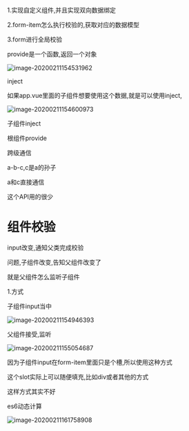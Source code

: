 1.实现自定义组件,并且实现双向数据绑定

2.form-item怎么执行校验的,获取对应的数据模型

3.form进行全局校验



provide是一个函数,返回一个对象

![image-20200211154531962](C:\Users\Artificial\AppData\Roaming\Typora\typora-user-images\image-20200211154531962.png)

inject



如果app.vue里面的子组件想要使用这个数据,就是可以使用inject,

![image-20200211154600973](C:\Users\Artificial\AppData\Roaming\Typora\typora-user-images\image-20200211154600973.png)

子组件inject

根组件provide 

跨级通信

a-b-c,c是a的孙子

a和c直接通信



这个API用的很少



# 组件校验

input改变,通知父类完成校验

问题,子组件改变,告知父组件改变了

就是父组件怎么监听子组件



1.方式

子组件input当中

![image-20200211154946393](C:\Users\Artificial\AppData\Roaming\Typora\typora-user-images\image-20200211154946393.png)



父组件接受,监听

![image-20200211155054687](C:\Users\Artificial\AppData\Roaming\Typora\typora-user-images\image-20200211155054687.png)

因为子组件input在form-item里面只是个槽,所以使用这种方式

这个slot实际上可以随便填充,比如div或者其他的方式

这样方式其实不好



es6动态计算

![image-20200211161758908](C:\Users\Artificial\AppData\Roaming\Typora\typora-user-images\image-20200211161758908.png)